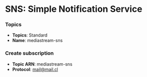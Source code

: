 # **SNS**: Simple Notification Service 

### Topics
- **Topics**: Standard
- **Name**: mediastream-sns

### Create subscription
- **Topic ARN**: mediastream-sns
- **Protocol**: mail@mail.cl
